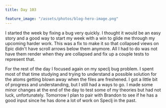 ```yaml
---
title: Day 103

feature_image: "/assets/photos/blog-hero-image.png"
---
```


I started the week by fixing a bug very quickly. I thought it would be an easy story and a good
way to start my week with a win to glide me through my upcoming harder work. This was a fix to make
it so that collapsed views on Epic didn't have scroll arrows below them anymore. All I had to do
was not have them render when they are collapsed and fix up a couple tests to represent that.

For the rest of the day I focused again on my speclj bug problem. I spent most of that time studying
and trying to understand a possible solution for the atoms getting blown away when the files are freshened.
I got a little bit of progress and understanding, but I still had a ways to go. I made some minor changes
at the end of the day to test some of my theories but had not luck, unfortunately. Tomorrow I plan to
pair with Brandon to see if he has a good input since he has done a lot of work on Speclj in the past.
